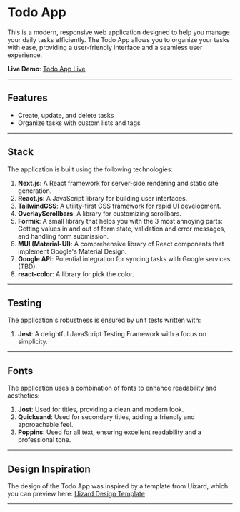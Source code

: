 # Todo App

This is a modern, responsive web application designed to help you manage your daily tasks efficiently. The Todo App allows you to organize your tasks with ease, providing a user-friendly interface and a seamless user experience.

**Live Demo**: [Todo App Live](https://todo-app-gray-two.vercel.app/)

---

## Features

- Create, update, and delete tasks
- Organize tasks with custom lists and tags

---

## Stack

The application is built using the following technologies:

1. **Next.js**: A React framework for server-side rendering and static site generation.
2. **React.js**: A JavaScript library for building user interfaces.
3. **TailwindCSS**: A utility-first CSS framework for rapid UI development.
4. **OverlayScrollbars**: A library for customizing scrollbars.
5. **Formik**: A small library that helps you with the 3 most annoying parts: Getting values in and out of form state, validation and error messages, and handling form submission.
6. **MUI (Material-UI)**: A comprehensive library of React components that implement Google's Material Design.
7. **Google API**: Potential integration for syncing tasks with Google services (TBD).
8. **react-color**: A library for pick the color.

---

## Testing

The application's robustness is ensured by unit tests written with:

1. **Jest**: A delightful JavaScript Testing Framework with a focus on simplicity.

---

## Fonts

The application uses a combination of fonts to enhance readability and aesthetics:

1. **Jost**: Used for titles, providing a clean and modern look.
2. **Quicksand**: Used for secondary titles, adding a friendly and approachable feel.
3. **Poppins**: Used for all text, ensuring excellent readability and a professional tone.

---

## Design Inspiration

The design of the Todo App was inspired by a template from Uizard, which you can preview here: [Uizard Design Template](https://app.uizard.io/templates/XXJOvmKW0jhEyYZdmA7w/preview)

---

